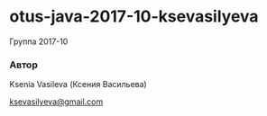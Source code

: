 # otus-java-2017-10-ksevasilyeva

Группа 2017-10

### Автор
Ksenia Vasileva (Ксения Васильева)

ksevasilyeva@gmail.com